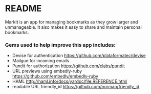 # README

MarkIt is an app for managing bookmarks as they grow larger and unmanageable.
It also makes it easy to share and maintain personal bookmarks.

### Gems used to help improve this app includes:
 * Devise for authentication 	https://github.com/plataformatec/devise
 * Mailgun for incoming emails
 * Pundit for authorization 	https://github.com/elabs/pundit
 * URL previews using  embedly-ruby 	https://github.com/embedly/embedly-ruby
 * HAML 	http://haml.info/docs/yardoc/file.REFERENCE.html
 * readable URL friendly_id 	https://github.com/norman/friendly_id

